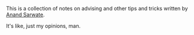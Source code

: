 This is a collection of notes on advising and other tips and tricks written by [Anand Sarwate](mailto:anand.sarwate@rutgers.edu).

It's like, just my opinions, man.
